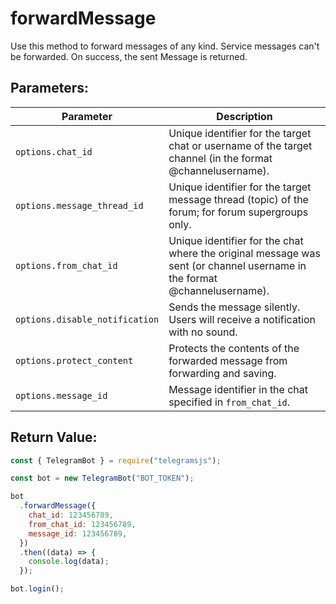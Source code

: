 # forwardMessage

Use this method to forward messages of any kind. Service messages can't be forwarded. On success, the sent Message is returned.

## Parameters:

| Parameter                      | Description                                                                                                              |
| ------------------------------ | ------------------------------------------------------------------------------------------------------------------------ |
| `options.chat_id`              | Unique identifier for the target chat or username of the target channel (in the format @channelusername).                |
| `options.message_thread_id`    | Unique identifier for the target message thread (topic) of the forum; for forum supergroups only.                        |
| `options.from_chat_id`         | Unique identifier for the chat where the original message was sent (or channel username in the format @channelusername). |
| `options.disable_notification` | Sends the message silently. Users will receive a notification with no sound.                                             |
| `options.protect_content`      | Protects the contents of the forwarded message from forwarding and saving.                                               |
| `options.message_id`           | Message identifier in the chat specified in `from_chat_id`.                                                              |

## Return Value:

```javascript
const { TelegramBot } = require("telegramsjs");

const bot = new TelegramBot("BOT_TOKEN");

bot
  .forwardMessage({
    chat_id: 123456789,
    from_chat_id: 123456789,
    message_id: 123456789,
  })
  .then((data) => {
    console.log(data);
  });

bot.login();
```
